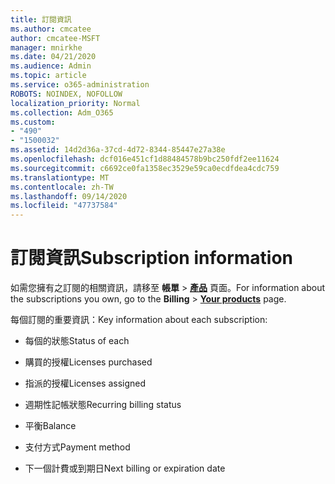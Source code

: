 ```yaml
---
title: 訂閱資訊
ms.author: cmcatee
author: cmcatee-MSFT
manager: mnirkhe
ms.date: 04/21/2020
ms.audience: Admin
ms.topic: article
ms.service: o365-administration
ROBOTS: NOINDEX, NOFOLLOW
localization_priority: Normal
ms.collection: Adm_O365
ms.custom:
- "490"
- "1500032"
ms.assetid: 14d2d36a-37cd-4d72-8344-85447e27a38e
ms.openlocfilehash: dcf016e451cf1d88484578b9bc250fdf2ee11624
ms.sourcegitcommit: c6692ce0fa1358ec3529e59ca0ecdfdea4cdc759
ms.translationtype: MT
ms.contentlocale: zh-TW
ms.lasthandoff: 09/14/2020
ms.locfileid: "47737584"
---
```

# <a name="subscription-information"></a><span data-ttu-id="5e309-102">訂閱資訊</span><span class="sxs-lookup"><span data-stu-id="5e309-102">Subscription information</span></span>

<span data-ttu-id="5e309-103">如需您擁有之訂閱的相關資訊，請移至 **帳單** \> **[產品](https://go.microsoft.com/fwlink/p/?linkid=842054)** 頁面。</span><span class="sxs-lookup"><span data-stu-id="5e309-103">For information about the subscriptions you own, go to the **Billing** \> **[Your products](https://go.microsoft.com/fwlink/p/?linkid=842054)** page.</span></span>
  
<span data-ttu-id="5e309-104">每個訂閱的重要資訊：</span><span class="sxs-lookup"><span data-stu-id="5e309-104">Key information about each subscription:</span></span>
  
- <span data-ttu-id="5e309-105">每個的狀態</span><span class="sxs-lookup"><span data-stu-id="5e309-105">Status of each</span></span>

- <span data-ttu-id="5e309-106">購買的授權</span><span class="sxs-lookup"><span data-stu-id="5e309-106">Licenses purchased</span></span>

- <span data-ttu-id="5e309-107">指派的授權</span><span class="sxs-lookup"><span data-stu-id="5e309-107">Licenses assigned</span></span>

- <span data-ttu-id="5e309-108">週期性記帳狀態</span><span class="sxs-lookup"><span data-stu-id="5e309-108">Recurring billing status</span></span>

- <span data-ttu-id="5e309-109">平衡</span><span class="sxs-lookup"><span data-stu-id="5e309-109">Balance</span></span>

- <span data-ttu-id="5e309-110">支付方式</span><span class="sxs-lookup"><span data-stu-id="5e309-110">Payment method</span></span>

- <span data-ttu-id="5e309-111">下一個計費或到期日</span><span class="sxs-lookup"><span data-stu-id="5e309-111">Next billing or expiration date</span></span>